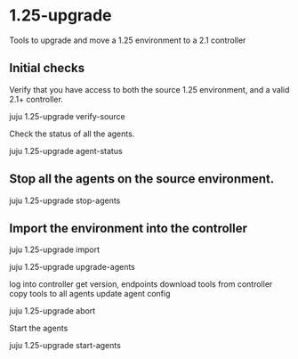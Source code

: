 # 1.25-upgrade
Tools to upgrade and move a 1.25 environment to a 2.1 controller


## Initial checks

Verify that you have access to both the source 1.25 environment, and a valid 2.1+ controller.

  juju 1.25-upgrade verify-source <envname>

Check the status of all the agents.

  juju 1.25-upgrade agent-status <envname>


## Stop all the agents on the source environment.

  juju 1.25-upgrade stop-agents <envname>


## Import the environment into the controller

  juju 1.25-upgrade import <envname> <controller>



  juju 1.25-upgrade upgrade-agents <envname> <controller>

log into controller
get version, endpoints
download tools from controller
copy tools to all agents
update agent config



  juju 1.25-upgrade abort <envname> <controller>



Start the agents

  juju 1.25-upgrade start-agents <envname>
